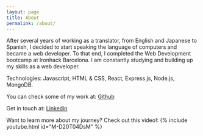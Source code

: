 ```yaml
---
layout: page
title: About
permalink: /about/
---
```


After several years of working as a translator, from English and Japanese to Spanish, I decided to start speaking the language of computers and became a web developer. To that end, I completed the Web Development bootcamp at Ironhack Barcelona. I am constantly studying and building up my skills as a web developer.

Technologies: Javascript, HTML & CSS, React, Express.js, Node.js, MongoDB.

You can check some of my work at:
[Github](https://github.com/DidacBA)

Get in touch at:
[Linkedin](https://www.linkedin.com/in/didac-bigorda/)

Want to learn more about my journey? Check out this video!:
{% include youtube.html id="M-D20T04DsM" %}

